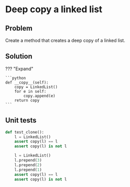 # Deep copy a linked list

<style>
.md-logo img {
  content: url('/data-structures/linked-list/polyline-light.svg');
}

:root [data-md-color-scheme=slate] .md-logo img  {
  content: url('/data-structures/linked-list/polyline-night.svg');
}
</style>

## Problem

Create a method that creates a deep copy of a linked list.

## Solution

??? "Expand"

    ```python
    def __copy__(self):
        copy = LinkedList()
        for e in self:
            copy.append(e)
        return copy
    ```

## Unit tests

```python linenums="1"
def test_clone():
    l = LinkedList()
    assert copy(l) == l
    assert copy(l) is not l

    l = LinkedList()
    l.prepend(3)
    l.prepend(2)
    l.prepend(1)
    assert copy(l) == l
    assert copy(l) is not l
```
